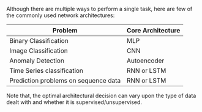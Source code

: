 

Although there are multiple ways to perform a single task, here are few of the commonly used network architectures:

| Problem  | Core Architecture |
|--|--|
| Binary Classification | MLP |
| Image Classification | CNN |
| Anomaly Detection | Autoencoder |
| Time Series classification | RNN or LSTM
| Prediction problems on sequence data | RNN or LSTM


Note that, the optimal architectural decision can vary upon the type of data dealt with and whether it is supervised/unsupervised. 

